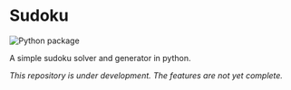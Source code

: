 # Sudoku

![Python package](https://github.com/lyuwen/sudoku/workflows/Python%20package/badge.svg?branch=master)

A simple sudoku solver and generator in python.

*This repository is under development. The features are not yet complete.*
